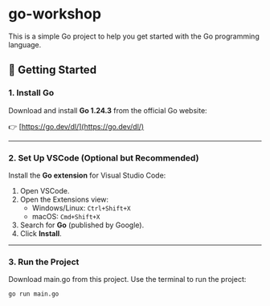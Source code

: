 # go-workshop

This is a simple Go project to help you get started with the Go programming language.

## 🚀 Getting Started

### 1. Install Go

Download and install **Go 1.24.3** from the official Go website:

👉 [https://go.dev/dl/](https://go.dev/dl/)

---

### 2. Set Up VSCode (Optional but Recommended)

Install the **Go extension** for Visual Studio Code:

1. Open VSCode.
2. Open the Extensions view:
   - Windows/Linux: `Ctrl+Shift+X`
   - macOS: `Cmd+Shift+X`
3. Search for **Go** (published by Google).
4. Click **Install**.

---

### 3. Run the Project

Download main.go from this project.
Use the terminal to run the project:

```bash
go run main.go
